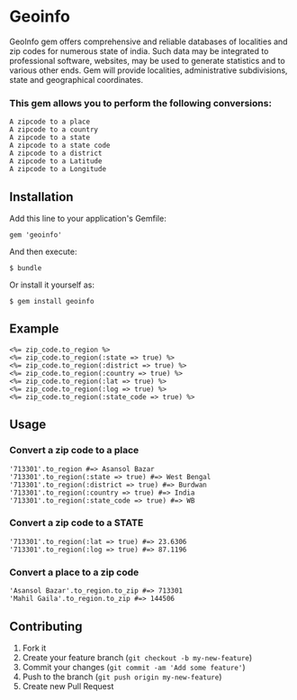 # Geoinfo

GeoInfo gem offers comprehensive and reliable databases of localities and zip codes for numerous state of india.
Such data may be integrated to professional software, websites, may be used to generate statistics and to various
other ends. Gem will provide localities, administrative subdivisions, state and geographical coordinates.

### This gem allows you to perform the following conversions:

    A zipcode to a place
    A zipcode to a country
    A zipcode to a state
    A zipcode to a state code
    A zipcode to a district
    A zipcode to a Latitude
    A zipcode to a Longitude


## Installation

Add this line to your application's Gemfile:

    gem 'geoinfo'

And then execute:

    $ bundle

Or install it yourself as:

    $ gem install geoinfo

## Example

    <%= zip_code.to_region %>
    <%= zip_code.to_region(:state => true) %>
    <%= zip_code.to_region(:district => true) %>
    <%= zip_code.to_region(:country => true) %>
    <%= zip_code.to_region(:lat => true) %>
    <%= zip_code.to_region(:log => true) %>
    <%= zip_code.to_region(:state_code => true) %>

## Usage

### Convert a zip code to a place

    '713301'.to_region #=> Asansol Bazar
    '713301'.to_region(:state => true) #=> West Bengal 
    '713301'.to_region(:district => true) #=> Burdwan
    '713301'.to_region(:country => true) #=> India
    '713301'.to_region(:state_code => true) #=> WB
    
### Convert a zip code to a STATE    
    
    '713301'.to_region(:lat => true) #=> 23.6306
    '713301'.to_region(:log => true) #=> 87.1196
    
### Convert a place to a zip code
    'Asansol Bazar'.to_region.to_zip #=> 713301 
    'Mahil Gaila'.to_region.to_zip #=> 144506
 
## Contributing

1. Fork it
2. Create your feature branch (`git checkout -b my-new-feature`)
3. Commit your changes (`git commit -am 'Add some feature'`)
4. Push to the branch (`git push origin my-new-feature`)
5. Create new Pull Request
